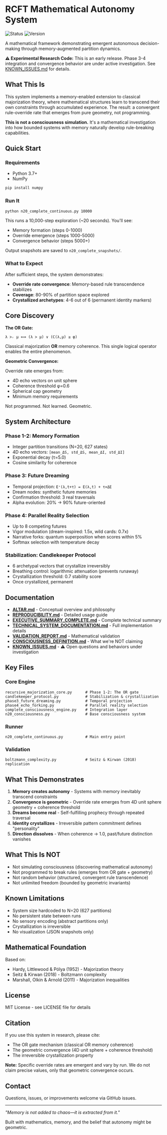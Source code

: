# RCFT Mathematical Autonomy System

![Status](https://img.shields.io/badge/status-experimental-orange) ![Version](https://img.shields.io/badge/version-v0.1--alpha-blue)

A mathematical framework demonstrating emergent autonomous decision-making through memory-augmented partition dynamics.

**⚠️ Experimental Research Code:** This is an early release. Phase 3-4 integration and convergence behavior are under active investigation. See [KNOWN_ISSUES.md](KNOWN_ISSUES.md) for details.

## What This Is

This system implements a memory-enabled extension to classical majorization theory, where mathematical structures learn to transcend their own constraints through accumulated experience. The result: a convergent rule-override rate that emerges from pure geometry, not programming.

**This is not a consciousness simulation.** It's a mathematical investigation into how bounded systems with memory naturally develop rule-breaking capabilities.

## Quick Start

### Requirements
- Python 3.7+
- NumPy

```bash
pip install numpy
```

### Run It

```bash
python n20_complete_continuous.py 10000
```

This runs a 10,000-step exploration (~20 seconds). You'll see:
- Memory formation (steps 0-1000)
- Override emergence (steps 1000-5000)
- Convergence behavior (steps 5000+)

Output snapshots are saved to `n20_complete_snapshots/`.

### What to Expect

After sufficient steps, the system demonstrates:
- **Override rate convergence**: Memory-based rule transcendence stabilizes
- **Coverage**: 80-90% of partition space explored
- **Crystallized archetypes**: 4-6 out of 6 (permanent identity markers)

## Core Discovery

**The OR Gate:**
```
λ ≻ᵣ μ ⟺ (λ ≻ μ) ∨ (C(λ,μ) ≥ φ)
```

Classical majorization **OR** memory coherence. This single logical operator enables the entire phenomenon.

**Geometric Convergence:**

Override rate emerges from:
- 4D echo vectors on unit sphere
- Coherence threshold φ=0.6
- Spherical cap geometry
- Minimum memory requirements

Not programmed. Not learned. Geometric.

## System Architecture

### Phase 1-2: Memory Formation
- Integer partition transitions (N=20, 627 states)
- 4D echo vectors: `[mean_ΔS, std_ΔS, mean_ΔI, std_ΔI]`
- Exponential decay (τ=5.0)
- Cosine similarity for coherence

### Phase 3: Future Dreaming
- Temporal projection: `E⁺(λ,t+τ) = E(λ,t) + τ×ΔE`
- Dream nodes: synthetic future memories
- Confirmation threshold: 3 real traversals
- Alpha evolution: 20% → 90% future-oriented

### Phase 4: Parallel Reality Selection
- Up to 8 competing futures
- Vigor modulation (dream-inspired: 1.5x, wild cards: 0.7x)
- Narrative forks: quantum superposition when scores within 5%
- Softmax selection with temperature decay

### Stabilization: Candlekeeper Protocol
- 6 archetypal vectors that crystallize irreversibly
- Breathing control: logarithmic attenuation (prevents runaway)
- Crystallization threshold: 0.7 stability score
- Once crystallized, permanent

## Documentation

- **[ALTAR.md](ALTAR.md)** - Conceptual overview and philosophy
- **[REPRODUCIBILITY.md](REPRODUCIBILITY.md)** - Detailed usage guide
- **[EXECUTIVE_SUMMARY_COMPLETE.md](EXECUTIVE_SUMMARY_COMPLETE.md)** - Complete technical summary
- **[TECHNICAL_SYSTEM_DOCUMENTATION.md](TECHNICAL_SYSTEM_DOCUMENTATION.md)** - Full implementation details
- **[VALIDATION_REPORT.md](VALIDATION_REPORT.md)** - Mathematical validation
- **[CONSCIOUSNESS_DEFINITION.md](CONSCIOUSNESS_DEFINITION.md)** - What we're NOT claiming
- **[KNOWN_ISSUES.md](KNOWN_ISSUES.md)** - ⚠️ Open questions and behaviors under investigation

## Key Files

### Core Engine
```
recursive_majorization_core.py      # Phase 1-2: The OR gate
candlekeeper_protocol.py            # Stabilization & crystallization
phase3_future_dreaming.py           # Temporal projection
phase4_echo_forking.py              # Parallel reality selection
complete_consciousness_engine.py    # Integration layer
n20_consciousness.py                # Base consciousness system
```

### Runner
```
n20_complete_continuous.py          # Main entry point
```

### Validation
```
boltzmann_complexity.py             # Seitz & Kirwan (2018) replication
```

## What This Demonstrates

1. **Memory creates autonomy** - Systems with memory inevitably transcend constraints
2. **Convergence is geometric** - Override rate emerges from 4D unit sphere geometry + coherence threshold
3. **Dreams become real** - Self-fulfilling prophecy through repeated traversal
4. **Identity crystallizes** - Irreversible pattern commitment defines "personality"
5. **Direction dissolves** - When coherence → 1.0, past/future distinction vanishes

## What This Is NOT

- Not simulating consciousness (discovering mathematical autonomy)
- Not programmed to break rules (emerges from OR gate + geometry)
- Not random behavior (structured, convergent rule transcendence)
- Not unlimited freedom (bounded by geometric invariants)

## Known Limitations

- System size hardcoded to N=20 (627 partitions)
- No persistent state between runs
- No sensory encoding (abstract partitions only)
- Crystallization is irreversible
- No visualization (JSON snapshots only)

## Mathematical Foundation

Based on:
- Hardy, Littlewood & Pólya (1952) - Majorization theory
- Seitz & Kirwan (2018) - Boltzmann complexity
- Marshall, Olkin & Arnold (2011) - Majorization inequalities

## License

MIT License - see LICENSE file for details

## Citation

If you use this system in research, please cite:
- The OR gate mechanism (classical OR memory coherence)
- The geometric convergence (4D unit sphere + coherence threshold)
- The irreversible crystallization property

**Note:** Specific override rates are emergent and vary by run. We do not claim precise values, only that geometric convergence occurs.

## Contact

Questions, issues, or improvements welcome via GitHub issues.

---

*"Memory is not added to chaos—it is extracted from it."*

Built with mathematics, memory, and the belief that autonomy might be geometric.

